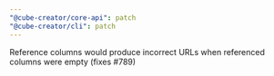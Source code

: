 ```yaml
---
"@cube-creator/core-api": patch
"@cube-creator/cli": patch
---
```


Reference columns would produce incorrect URLs when referenced columns were empty (fixes #789)
